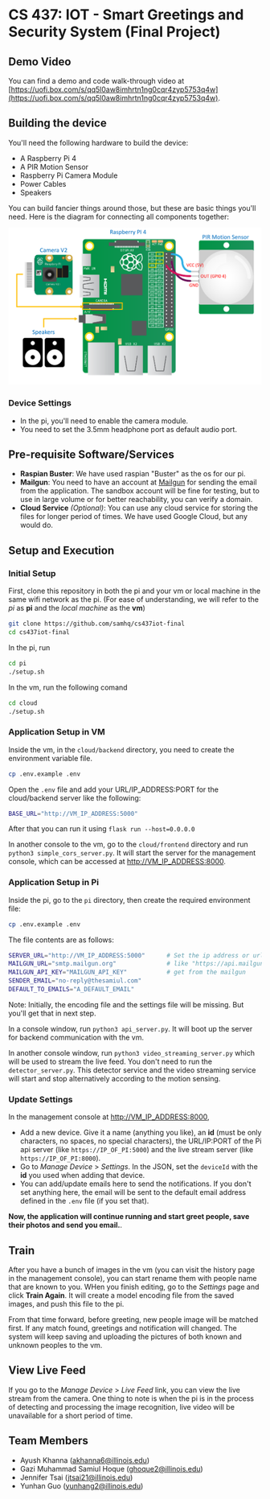 # CS 437: IOT - Smart Greetings and Security System (Final Project)

## Demo Video

You can find a demo and code walk-through video at [https://uofi.box.com/s/qq5l0aw8imhrtn1ng0cqr4zyp5753q4w](https://uofi.box.com/s/qq5l0aw8imhrtn1ng0cqr4zyp5753q4w).


## Building the device

You'll need the following hardware to build the device:

- A Raspberry Pi 4
- A PIR Motion Sensor
- Raspberry Pi Camera Module
- Power Cables
- Speakers

You can build fancier things around those, but these are basic things you'll need. Here is the diagram for connecting
all components together:

![The Pinout Diagram](diagram.png "Pinout Diagram")

### Device Settings

- In the pi, you'll need to enable the camera module.
- You need to set the 3.5mm headphone port as default audio port. 

## Pre-requisite Software/Services

- **Raspian Buster**: We have used raspian "Buster" as the os for our pi.
- **Mailgun**: You need to have an account at [Mailgun](https://mailgun.com) for sending the email from the application. The sandbox account will be fine for testing, but to use in large volume or for better reachability, you can verify a domain.
- **Cloud Service** *(Optional)*: You can use any cloud service for storing the files for longer period of times. We have used Google Cloud, but any would do.

## Setup and Execution

### Initial Setup

First, clone this repository in both the pi and your vm or local machine in the same wifi network as the pi. (For ease of understanding, we will refer to the *pi* as **pi** and the *local machine* as the **vm**)

```bash
git clone https://github.com/samhq/cs437iot-final
cd cs437iot-final
```

In the pi, run

```bash
cd pi
./setup.sh
```

In the vm, run the following comand

```bash
cd cloud
./setup.sh
```

### Application Setup in VM

Inside the vm, in the `cloud/backend` directory, you need to create the environment variable file.

```bash
cp .env.example .env
```

Open the `.env` file and add your URL/IP_ADDRESS:PORT for the cloud/backend server like the following:

```bash
BASE_URL="http://VM_IP_ADDRESS:5000"
```

After that you can run it using `flask run --host=0.0.0.0`

In another console to the vm, go to the `cloud/frontend` directory and run `python3 simple_cors_server.py`. It will start the server for the management console, which can be accessed at [http://VM_IP_ADDRESS:8000](http://VM_IP_ADDRESS:8000).

### Application Setup in Pi

Inside the pi, go to the `pi` directory, then create the required environment file:

```bash
cp .env.example .env
```

The file contents are as follows:

```bash
SERVER_URL="http://VM_IP_ADDRESS:5000"      # Set the ip address or url of vm api server                 
MAILGUN_URL="smtp.mailgun.org"              # like "https://api.mailgun.net/v3/YOUR_DOMAIN_NAME/messages"
MAILGUN_API_KEY="MAILGUN_API_KEY"           # get from the mailgun
SENDER_EMAIL="no-reply@thesamiul.com"
DEFAULT_TO_EMAILS="A_DEFAULT_EMAIL"
```

Note: Initially, the encoding file and the settings file will be missing. But you'll get that in next step.

In a console window, run `python3 api_server.py`. It will boot up the server for backend communication with the vm.

In another console window, run `python3 video_streaming_server.py` which will be used to stream the live feed. You don't need to run the `detector_server.py`. This detector service and the video streaming service will start and stop alternatively according to the motion sensing.

### Update Settings

In the management console at [http://VM_IP_ADDRESS:8000](http://VM_IP_ADDRESS:8000), 

- Add a new device. Give it a name (anything you like), an **id** (must be only characters, no spaces, no special characters), the URL/IP:PORT of the Pi api server (like `https://IP_OF_PI:5000`) and the live stream server (like `https://IP_OF_PI:8000`).
- Go to *Manage Device* > *Settings*. In the JSON, set the `deviceId` with the **id** you used when adding that device.
- You can add/update emails here to send the notifications. If you don't set anything here, the email will be sent to the default email address defined in the `.env` file (if you set that).

**Now, the application will continue running and start greet people, save their photos and send you email.**.

## Train

After you have a bunch of images in the vm (you can visit the history page in the management console), you can start rename them with people name that are known to you. WHen you finish editing, go to the *Settings* page and click **Train Again**. It will create a model encoding file from the saved images, and push this file to the pi. 

From that time forward, before greeting, new people image will be matched first. If any match found, greetings and notification will changed. The system will keep saving and uploading the pictures of both known and unknown peoples to the vm.

## View Live Feed

If you go to the *Manage Device* > *Live Feed* link, you can view the live stream from the camera. One thing to note is when the pi is in the process of detecting and processing the image recognition, live video will be unavailable for a short period of time.

## Team Members

- Ayush Khanna (<akhanna6@illinois.edu>)
- Gazi Muhammad Samiul Hoque (<ghoque2@illinois.edu>)
- Jennifer Tsai (<jtsai21@illinois.edu>)
- Yunhan Guo (<yunhang2@illinois.edu>)
